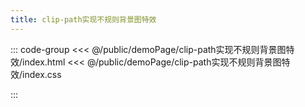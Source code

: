```yaml
---
title: clip-path实现不规则背景图特效
---
```


::: code-group
<<< @/public/demoPage/clip-path实现不规则背景图特效/index.html
<<< @/public/demoPage/clip-path实现不规则背景图特效/index.css

:::